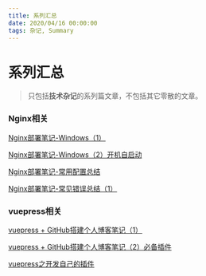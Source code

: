 ```yaml
---
title: 系列汇总
date: 2020/04/16 00:00:00
tags: 杂记, Summary
---
```


# 系列汇总

<ClientOnly>
  <display-bar :displayData="$frontmatter"></display-bar>
</ClientOnly>

> 只包括**技术杂记**的系列篇文章，不包括其它零散的文章。

### Nginx相关

<a href="/blog/others/devtool/nginx-deploy-record.html" target="_blank">Nginx部署笔记-Windows（1）</a>

<a href="/blog/others/devtool/nginx-start.html" target="_blank">Nginx部署笔记-Windows（2）开机自启动</a>

<a href="/blog/others/devtool/nginx-deploy-summary.html" target="_blank">Nginx部署笔记-常用配置总结</a>

<a href="/blog/others/devtool/nginx-error-summary-1.html" target="_blank">Nginx部署笔记-常见错误总结（1）</a>

### vuepress相关

<a href="/blog/others/aboutblog/vuepress-build-blog.html" target="_blank">vuepress + GitHub搭建个人博客笔记（1）</a>

<a href="/blog/others/aboutblog/vuepress-plugin.html" target="_blank">vuepress + GitHub搭建个人博客笔记（2）必备插件</a>

<a href="/blog/others/aboutblog/vuepress-make-vue-plugin.html" target="_blank">vuepress之开发自己的插件</a>

